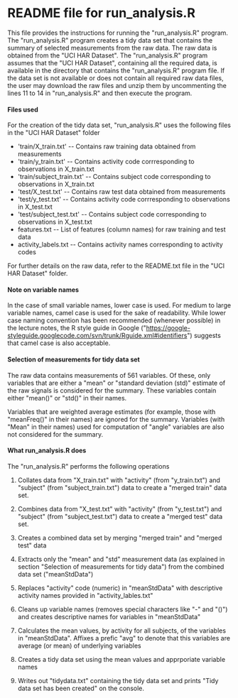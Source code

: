 README file for run_analysis.R
=================================================================================================

This file provides the instructions for running the "run_analysis.R" program. The "run_analysis.R"  program creates a tidy data set that contains the summary of selected measurements from the raw data. The raw data is obtained from the "UCI HAR Dataset". The "run_analysis.R" program assumes that the "UCI HAR Dataset", containing all the required data, is available in the directory that contains the "run_analysis.R" program file. If the data set is not available or does not contain all required raw data files, the user may download the raw files and unzip them by uncommenting the lines 11 to 14 in "run_analysis.R" and then execute the program.

#### Files used

For the creation of the tidy data set, "run_analysis.R" uses the following files in the "UCI HAR Dataset" folder

* 'train/X_train.txt'                   -- Contains raw training data obtained from measurements
* 'train/y_train.txt'                   -- Contains activity code corrresponding to observations in X_train.txt
* 'train/subject_train.txt'             -- Contains subject code corresponding to observations in X_train.txt         
* 'test/X_test.txt'                     -- Contains raw test data obtained from measurements
* 'test/y_test.txt'                     -- Contains activity code corrresponding to observations in X_test.txt
* 'test/subject_test.txt'               -- Contains subject code corresponding to observations in X_test.txt  
* features.txt                          -- List of features (column names) for raw training and test data
* activity_labels.txt                   -- Contains activity names corresponding to activity codes

For further details on the raw data, refer to the README.txt file in the "UCI HAR Dataset" folder.

#### Note on variable names
In the case of  small variable names, lower case is used. For medium to large variable names, camel case is used for the sake of readability. While lower case naming convention has been recommended (whenever possible) in the lecture notes, the R style guide in Google ("https://google-styleguide.googlecode.com/svn/trunk/Rguide.xml#identifiers") suggests that camel case is also acceptable. 

#### Selection of measurements for tidy data set
The raw data contains measurements of 561 variables. Of these, only variables that are either a "mean" or "standard deviation (std)" estimate of the raw signals is considered for the summary. These variables contain either "mean()" or "std()" in their names. 

Variables that are weighted average estimates (for example, those with "meanFreq()" in their names) are ignored for the summary. Variables (with "Mean" in their names) used for computation of "angle" variables are also not considered for the summary.

#### What run_analysis.R does
The "run_analysis.R" performs the following operations

1. Collates data from "X_train.txt" with "activity" (from "y_train.txt") and "subject" (from "subject_train.txt") data to create a "merged train" data set.

2. Combines data from "X_test.txt" with "activity" (from "y_test.txt") and "subject" (from "subject_test.txt") data to create a "merged test" data set.

3. Creates a combined data set by merging "merged train" and "merged test" data

4. Extracts only the "mean" and "std" measurement data (as explained in section "Selection of measurements for tidy data") from the combined data set ("meanStdData")

5. Replaces "activity" code (numeric) in "meanStdData" with descriptive activity names provided in "activity_lables.txt"

6. Cleans up variable names (removes special characters like "-" and "()") and creates descriptive names for variables in "meanStdData" 

7. Calculates the mean values, by activity for all subjects, of the variables in "meanStdData". Affixes a prefic "avg" to denote that this variables are average (or mean) of underlying variables

8. Creates a tidy data set using the mean values and apprporiate variable names

9. Writes out "tidydata.txt" containing the tidy data set and prints "Tidy data set has been created" on the console.



